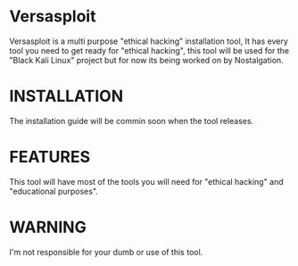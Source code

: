 # Versasploit
Versasploit is a multi purpose "ethical hacking" installation tool, It has every tool you need to get ready for "ethical hacking", this tool will be used for the "Black Kali Linux" project but for now its being worked on by Nostalgation.


# INSTALLATION

The installation guide will be commin soon when the tool releases.

# FEATURES

This tool will have most of the tools you will need for "ethical hacking" and "educational purposes".

# WARNING

I'm not responsible for your dumb or use of this tool.
